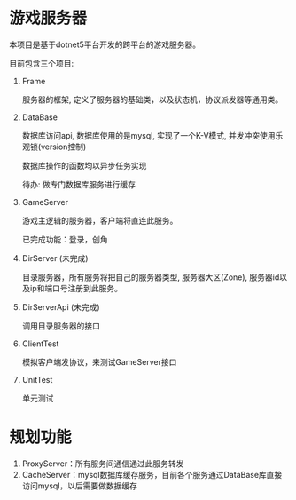 # 游戏服务器

本项目是基于dotnet5平台开发的跨平台的游戏服务器。

目前包含三个项目:

1. Frame

   服务器的框架, 定义了服务器的基础类，以及状态机，协议派发器等通用类。

2. DataBase

   数据库访问api, 数据库使用的是mysql, 实现了一个K-V模式, 并发冲突使用乐观锁(version控制)

   数据库操作的函数均以异步任务实现

   待办:  做专门数据库服务进行缓存

3. GameServer

   游戏主逻辑的服务器，客户端将直连此服务。

   已完成功能：登录，创角
   
4. DirServer (未完成)

   目录服务器，所有服务将把自己的服务器类型, 服务器大区(Zone), 服务器id以及ip和端口号注册到此服务。

5. DirServerApi (未完成)

   调用目录服务器的接口

6. ClientTest

   模拟客户端发协议，来测试GameServer接口

7. UnitTest

   单元测试



# 规划功能

1. ProxyServer：所有服务间通信通过此服务转发
2. CacheServer：mysql数据库缓存服务，目前各个服务通过DataBase库直接访问mysql，以后需要做数据缓存

